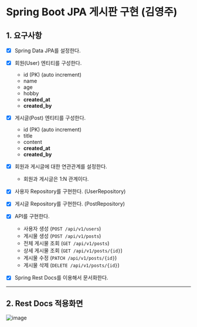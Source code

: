 # Spring Boot JPA 게시판 구현 (김영주)

## 1. 요구사항
- [x] Spring Data JPA를 설정한다.


- [x] 회원(User) 엔티티를 구성한다.
    - id (PK) (auto increment)
    - name
    - age
    - hobby
    - **created_at**
    - **created_by**


- [x] 게시글(Post) 엔티티를 구성한다.
    - id (PK) (auto increment)
    - title
    - content
    - **created_at**
    - **created_by**


- [x] 회원과 게시글에 대한 연관관계를 설정한다.
    - 회원과 게시글은 1:N 관계이다.


- [x] 사용자 Repository를 구현한다. (UserRepository)
- [x] 게시글 Repository를 구현한다. (PostRepository)


- [x] API를 구현한다.
  - 사용자 생성 (`POST /api/v1/users`)
  - 게시물 생성 (`POST /api/v1/posts`)
  - 전체 게시물 조회 (`GET /api/v1/posts`)
  - 상세 게시물 조회 (`GET /api/v1/posts/{id}`)
  - 게시물 수정 (`PATCH /api/v1/posts/{id}`)
  - 게시물 삭제 (`DELETE /api/v1/posts/{id}`)


- [x] Spring Rest Docs를 이용해서 문서화한다.

---

## 2. Rest Docs 적용화면
![image](https://user-images.githubusercontent.com/49775540/257755677-85db2a31-e6a8-4360-8f22-d7cb60f5b361.png)

